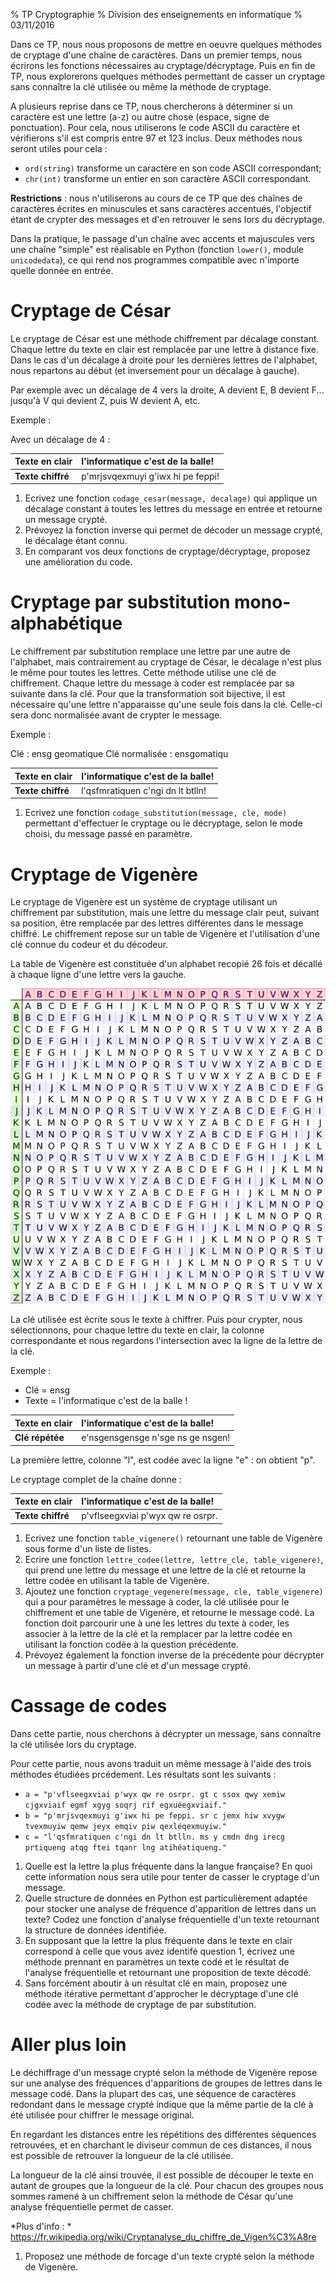 % TP Cryptographie
% Division des enseignements en informatique
% 03/11/2016


Dans ce TP, nous nous proposons de mettre en oeuvre quelques méthodes de cryptage d'une chaîne de caractères. Dans un premier temps, nous écrirons les fonctions nécessaires au cryptage/décryptage. Puis en fin de TP, nous explorerons quelques méthodes permettant de casser un cryptage sans connaître la clé utilisée ou même la méthode de cryptage.

A plusieurs reprise dans ce TP, nous chercherons à déterminer si un caractère est une lettre (a-z) ou autre chose (espace, signe de ponctuation). Pour cela, nous utiliserons le code ASCII du caractère et vérifierons s'il est compris entre 97 et 123 inclus. Deux méthodes nous seront utiles pour cela :

* `ord(string)` transforme un caractère en son code ASCII correspondant;
* `chr(int)` transforme un entier en son caractère ASCII correspondant.

**Restrictions** : nous n'utiliserons au cours de ce TP que des chaînes de caractères écrites en minuscules et sans caractères accentués, l'objectif étant de crypter des messages et d'en retrouver le sens lors du décryptage. 

Dans la pratique, le passage d'un chaîne avec accents et majuscules vers une chaîne "simple" est réalisable en Python (fonction `lower()`, module `unicodedata`), ce qui rend nos programmes compatible avec n'importe quelle donnée en entrée.

# Cryptage de César #
Le cryptage de César est une méthode chiffrement par décalage constant. Chaque lettre du texte en clair est remplacée par une lettre à distance fixe. Dans le cas d'un décalage à droite pour les dernières lettres de l'alphabet, nous repartons au début (et inversement pour un décalage à gauche).

Par exemple avec un décalage de 4 vers la droite, A devient E, B devient F... jusqu'à V qui devient Z, puis W devient A, etc.

Exemple :

Avec un décalage de 4 :

| **Texte en clair** | l'informatique c'est de la balle! |
|:-------------------|:----------------------------------|
| **Texte chiffré**  | p'mrjsvqexmuyi g'iwx hi pe feppi! |

1. Ecrivez une fonction `codage_cesar(message, decalage)` qui applique un décalage constant à toutes les lettres du message en entrée et retourne un message crypté.
2. Prévoyez la fonction inverse qui permet de décoder un message crypté, le décalage étant connu.
3. En comparant vos deux fonctions de cryptage/décryptage, proposez une amélioration du code.


# Cryptage par substitution mono-alphabétique #
Le chiffrement par substitution remplace une lettre par une autre de l'alphabet, mais contrairement au cryptage de César, le décalage n'est plus le même pour toutes les lettres. Cette méthode utilise une clé de chiffrement. Chaque lettre du message à coder est remplacée par sa suivante dans la clé. Pour que la transformation soit bijective, il est nécessaire qu'une lettre n'apparaisse qu'une seule fois dans la clé. Celle-ci sera donc normalisée avant de crypter le message.

Exemple :

Clé : ensg geomatique
Clé normalisée : ensgomatiqu
 
| **Texte en clair** | l'informatique c'est de la balle! |
|:-------------------|:----------------------------------|
| **Texte chiffré**  | l'qsfmratiquen c'ngi dn lt btlln! |

1. Ecrivez une fonction `codage_substitution(message, cle, mode)` permettant d'effectuer le cryptage ou le décryptage, selon le mode choisi, du message passé en paramètre.


# Cryptage de Vigenère #
Le cryptage de Vigenère est un système de cryptage utilisant un chiffrement par substitution, mais une lettre du message clair peut, suivant sa position, être remplacée par des lettres différentes dans le message chiffré. Le chiffrement repose sur un table de Vigenère et l'utilisation d'une clé connue du codeur et du décodeur. 

La table de Vigenère est constituée d'un alphabet recopié 26 fois et décallé à chaque ligne d'une lettre vers la gauche.

![Table de Vigenère](../img/tp/vigenere.png)

La clé utilisée est écrite sous le texte à chiffrer. Puis pour crypter, nous sélectionnons, pour chaque lettre du texte en clair, la colonne correspondante et nous regardons l'intersection avec la ligne de la lettre de la clé.

Exemple :

* Clé = ensg
* Texte = l'informatique c'est de la balle !

| **Texte en clair** | l'informatique c'est de la balle! |
|:-------------------|:----------------------------------|
| **Clé répétée**    | e'nsgensgensge n'sge ns ge nsgen! |

La première lettre, colonne "l", est codée avec la ligne "e" : on obtient "p".

Le cryptage complet de la chaîne donne :

| **Texte en clair** | l'informatique c'est de la balle! |
|:-------------------|:----------------------------------|
| **Texte chiffré**  | p'vflseegxviai p'wyx qw re osrpr. |


1. Ecrivez une fonction `table_vigenere()` retournant une table de Vigenère sous forme d'un liste de listes.
2. Ecrire une fonction `lettre_codee(lettre, lettre_cle, table_vigenere)`, qui prend une lettre du message et une lettre de la clé et retourne la lettre codée en utilisant la table de Vigenère.
3. Ajoutez une fonction `cryptage_vegenere(message, cle, table_vigenere)` qui a pour paramètres le message à coder, la clé utilisée pour le chiffrement et une table de Vigenère, et retourne le message codé.
La fonction doit parcourir une à une les lettres du texte à coder, les associer à la lettre de la clé et la remplacer par la lettre codée en utilisant la fonction codée à la question précédente.
4. Prévoyez également la fonction inverse de la précédente pour décrypter un message à partir d'une clé et d'un message crypté.



# Cassage de codes #
Dans cette partie, nous cherchons à décrypter un message, sans connaître la clé utilisée lors du cryptage.

Pour cette partie, nous avons traduit un même message à l'aide des trois méthodes étudiées prcédement. Les résultats sont les suivants :

* `a = "p'vflseegxviai p'wyx qw re osrpr. gt c ssox qwy xemiw cjgxviaif egmf xgyg soqrj rif egxuéegxviaif."`
* `b = "p'mrjsvqexmuyi g'iwx hi pe feppi. sr c jemx hiw xvygw tvexmuyiw qemw jeyx emqiv piw qexléqexmuyiw."`
* `c = "l'qsfmratiquen c'ngi dn lt btlln. ms y cmdn dng irecg prtiqueng atqg ftei tqanr lng atihéatiqueng."`



1. Quelle est la lettre la plus fréquente dans la langue française? En quoi cette information nous sera utile pour tenter de casser le cryptage d'un message.
2. Quelle structure de données en Python est particulièrement adaptée pour stocker une analyse de fréquence d'apparition de lettres dans un texte? Codez une fonction d'analyse fréquentielle d'un texte retournant la structure de données identifiée.
3. En supposant que la lettre la plus fréquente dans le texte en clair correspond à celle que vous avez identifé question 1, écrivez une méthode prennant en paramètres un texte codé et le résultat de l'analyse fréquentielle et retournant une proposition de texte décodé. 
4. Sans forcément aboutir à un résultat clé en main, proposez une méthode itérative permettant d'approcher le décryptage d'une clé codée avec la méthode de cryptage de par substitution.


# Aller plus loin #
Le déchiffrage d'un message crypté selon la méthode de Vigenère repose sur une analyse des fréquences d'apparitions de groupes de lettres dans le message codé. Dans la plupart des cas, une séquence de caractères redondant dans le message crypté indique que la même partie de la clé à été utilisée pour chiffrer le message original.

En regardant les distances entre les répétitions des différentes séquences retrouvées, et en charchant le diviseur commun de ces distances, il nous est possible de retrouver la longueur de la clé utilisée.

La longueur de la clé ainsi trouvée, il est possible de découper le texte en autant de groupes que la longueur de la clé. Pour chacun des groupes nous sommes ramené à un chiffrement selon la méthode de César qu'une analyse fréquentielle permet de casser.

*Plus d'info : * <https://fr.wikipedia.org/wiki/Cryptanalyse_du_chiffre_de_Vigen%C3%A8re>

1. Proposez une méthode de forcage d'un texte crypté selon la méthode de Vigenère.

